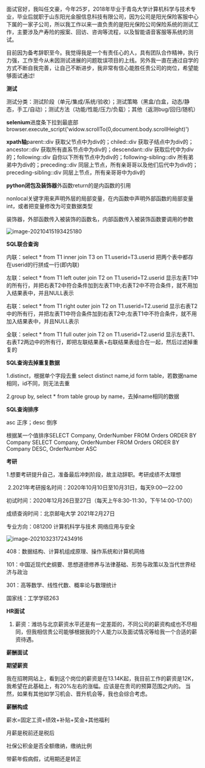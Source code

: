 面试官好，我叫任文豪，今年25岁，2018年毕业于青岛大学计算机科学与技术专业，毕业后就职于山东阳光金服信息科技有限公司，因为公司是阳光保险客服中心下属的一家子公司，所以我工作以来一直负责的是阳光保险公司保险系统的测试工作，主要涉及产寿险的报案、回访、咨询等流程，以及智能语音客服等系统的测试。

​	目前因为备考辞职至今。我觉得我是一个有责任心的人，具有团队合作精神，执行力强，工作至今从未因测试进展的问题耽误项目的上线。另外我一直在通过自学的方式不断自我完善，让自己不断进步，我非常有信心能胜任贵公司的岗位，希望能够面试通过!

**测试**

测试分类：测试阶段（单元/集成/系统/验收）；测试策略（黑盒/白盒，动态/静态，手工/自动）；测试方法（功能/性能/压力/负载）；其他（返测bug/回归/随机）

**selenium**进度条下拉到最底部browser.execute_script('widow.scrollTo(0,document.body.scrollHeight)')

**xpath轴**parent::div 获取父节点中为div的；chiled::div 获取子结点中为div的；ancestor::div 获取所有直系节点中为div的；descendant::div 获取后代中为div的；following::div 自你以下所有节点中为div的；following-sibling::div 所有弟弟中为div的；preceding::div 同层上节点，所有亲哥哥以及他们后代中为div的；preceding-sibling::div 同层上节点，所有亲哥哥中为div的

**python闭包及装饰器**外函数return的是内函数的引用

nonlocal关键字用来声明外层的局部变量，在内函数中声明外部函数的局部变量int，或者把变量修改为可变数据类型

装饰器，外部函数传入被装饰的函数名，内部函数传入被装饰函数要调用的参数

![image-20210415193425180](G:/WenHao/Documents/MyNotes/NotesImages/image-20210415193425180.png)

**SQL联合查询**

内联：select * from T1 inner join T3 on T1.userid=T3.userid 把两个表中都存在userid的行拼成一行(即内联)

左联：select \* from T1 left outer join T2 on T1.userid=T2.userid 显示左表T1中的所有行，并把右表T2中符合条件加到左表T1中;右表T2中不符合条件，就不用加入结果表中，并且NULL表示

右联：select \* from T1 right outer join T2 on T1.userid=T2.userid 显示右表T2中的所有行，并把左表T1中符合条件加到右表T2中;左表T1中不符合条件，就不用加入结果表中，并且NULL表示

全联：select \* from T1 full outer join T2 on T1.userid=T2.userid 显示左表T1、右表T2两边中的所有行，即把左联结果表+右联结果表组合在一起，然后过滤掉重复的

**SQL查询去掉重复数据**

1.distinct，根据单个字段去重 select distinct name,id form table，若数据name相同，id不同，则无法去重

2.group by, select * from table group by name，去掉name相同的数据

**SQL查询排序**

asc 正序；desc 倒序

根据某一个值排序SELECT Company, OrderNumber FROM Orders ORDER BY Company
SELECT Company, OrderNumber FROM Orders ORDER BY Company DESC, OrderNumber ASC

**考研**

​	1.想要考研提升自己，准备最后冲刺阶段，故主动辞职。考研成绩不太理想

​	2.2021年考研报名时间：2020年10月10日至10月31日，每天9:00—22:00

初试时间：2020年12月26日至27日（每天上午8:30-11:30，下午14:00-17:00）

成绩查询时间：北京邮电大学  2021年2月27日

专业方向：081200 计算机科学与技术 网络应用与安全

![image-20210323172434916](G:/WenHao/Documents/MyNotes/NotesImages/image-20210323172434916.png)

408：数据结构、计算机组成原理、操作系统和计算机网络

101：中国近现代史纲要、思想道德修养与法律基础、形势与政策以及当代世界经济与政治

301：高等数学、线性代数、概率论与数理统计

国家线：工学学硕263

**HR面试**

1. 薪资：潍坊与北京薪资水平还是有一定差距的，不同公司的薪资构成也不尽相同，但我相信贵公司能够根据我的个人能力以及面试情况等给我一个合适的薪资待遇。

**薪酬面试**

**期望薪资**

​	我在招聘网站上，看到这个岗位的薪资是在13.14K起，我目前工作的薪资是12K，我希望在此基础上，有20%左右的涨幅。应该是在贵司的预算范围之内的。
当然，如果有其他如学习机会、晋升机会等，我也会综合考虑。

**薪酬构成**

薪水=固定工资+绩效+补贴+奖金+其他福利

月薪是税前还是税后

社保公积金是否全额缴纳，缴纳比例

带薪年假病假，试用期还是转正